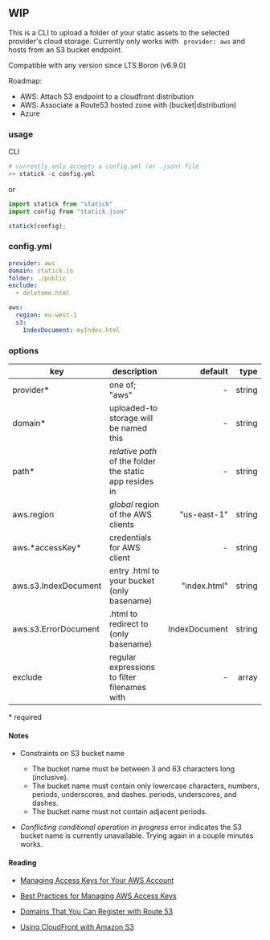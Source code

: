 ## WIP

This is a CLI to upload a folder of your static assets to the selected provider's cloud storage. Currently only works with ``` provider: aws``` and hosts from an S3 bucket endpoint.

Compatible with any version since LTS:Boron (v6.9.0)

Roadmap:
- AWS: Attach S3 endpoint to a cloudfront distribution
- AWS: Associate a Route53 hosted zone with (bucket|distribution)
- Azure


### usage

CLI
```sh
# currently only accepts a config.yml (or .json) file
>> statick -c config.yml
```
or
```js
import statick from "statick"
import config from "statick.json"

statick(config);
```

### config.yml

```yml
provider: aws
domain: statick.io
folder: ./public
exclude:
  - deleteme.html

aws:
  region: eu-west-1
  s3:
    IndexDocument: myIndex.html
```

### options

| key  | description  | default  | type |
|---|---|--:|--:|
| provider* | one of; "aws" | -| string |
| domain* | uploaded-to storage will be named this | -| string |
| path*   | *relative path* of the folder the static app resides in  | - | string |
| aws.region  | *global* region of the AWS clients | "us-east-1" | string |
| aws.\*accessKey\*  | credentials for AWS client |  - | string |
| aws.s3.IndexDocument | entry .html to your bucket (only basename) | "index.html"| string |
| aws.s3.ErrorDocument | .html to redirect to (only basename) | IndexDocument | string |
| exclude | regular expressions to filter filenames with  |   -| array |

\* required

#### Notes

- Constraints on S3 bucket name

  - The bucket name must be between 3 and 63 characters long (inclusive).
  - The bucket name must contain only lowercase characters, numbers, periods, underscores, and dashes. periods, underscores, and dashes.
  - The bucket name must not contain adjacent periods.

- *Conflicting conditional operation in progress* error indicates the S3 bucket name is currently unavailable. Trying again in a couple minutes works.

#### Reading

* [Managing Access Keys for Your AWS Account](http://docs.aws.amazon.com/general/latest/gr/managing-aws-access-keys.html)

* [Best Practices for Managing AWS Access Keys](http://docs.aws.amazon.com/general/latest/gr/aws-access-keys-best-practices.html)

* [Domains That You Can Register with Route 53](http://docs.aws.amazon.com/Route53/latest/DeveloperGuide/registrar-tld-list.html)

* [Using CloudFront with Amazon S3](http://docs.aws.amazon.com/AmazonCloudFront/latest/DeveloperGuide/MigrateS3ToCloudFront.html)
